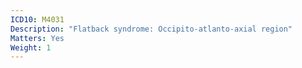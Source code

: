 ```yaml
---
ICD10: M4031
Description: "Flatback syndrome: Occipito-atlanto-axial region"
Matters: Yes
Weight: 1
---
```


